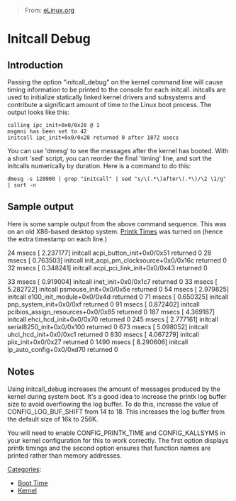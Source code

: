 > From: [eLinux.org](http://eLinux.org/Initcall_Debug "http://eLinux.org/Initcall_Debug")


# Initcall Debug



## Introduction

Passing the option "initcall\_debug" on the kernel command line will
cause timing information to be printed to the console for each initcall.
initcalls are used to initialize statically linked kernel drivers and
subsystems and contribute a significant amount of time to the Linux boot
process. The output looks like this:

    calling ipc_init+0x0/0x28 @ 1
    msgmni has been set to 42
    initcall ipc_init+0x0/0x28 returned 0 after 1872 usecs

You can use 'dmesg' to see the messages after the kernel has booted.
With a short 'sed' script, you can reorder the final 'timing' line, and
sort the initcalls numerically by duration. Here is a command to do
this:

    dmesg -s 128000 | grep "initcall" | sed "s/\(.*\)after\(.*\)/\2 \1/g" | sort -n

## Sample output

Here is some sample output from the above command sequence. This was on
an old X86-based desktop system. [Printk
Times](http://eLinux.org/Printk_Times "Printk Times") was turned on (hence the extra
timestamp on each line.)

24 msecs [ 2.237177] initcall acpi\_button\_init+0x0/0x51 returned 0
28 msecs [ 0.763503] initcall init\_acpi\_pm\_clocksource+0x0/0x16c
returned 0
32 msecs [ 0.348241] initcall acpi\_pci\_link\_init+0x0/0x43 returned 0

33 msecs [ 0.919004] initcall inet\_init+0x0/0x1c7 returned 0
33 msecs [ 5.282722] initcall psmouse\_init+0x0/0x5e returned 0
54 msecs [ 2.979825] initcall e100\_init\_module+0x0/0x4d returned 0
71 msecs [ 0.650325] initcall pnp\_system\_init+0x0/0xf returned 0
91 msecs [ 0.872402] initcall pcibios\_assign\_resources+0x0/0x85
returned 0
187 msecs [ 4.369187] initcall ehci\_hcd\_init+0x0/0x70 returned 0
245 msecs [ 2.777161] initcall serial8250\_init+0x0/0x100 returned 0
673 msecs [ 5.098052] initcall uhci\_hcd\_init+0x0/0xc1 returned 0
830 msecs [ 4.067279] initcall piix\_init+0x0/0x27 returned 0
1490 msecs [ 8.290606] initcall ip\_auto\_config+0x0/0xd70 returned 0

## Notes

Using initcall\_debug increases the amount of messages produced by the
kernel during system boot. It's a good idea to increase the printk log
buffer size to avoid overflowing the log buffer. To do this, increase
the value of CONFIG\_LOG\_BUF\_SHIFT from 14 to 18. This increases the
log buffer from the default size of 16k to 256K.

You will need to enable CONFIG\_PRINTK\_TIME and CONFIG\_KALLSYMS in
your kernel configuration for this to work correctly. The first option
displays printk timings and the second option ensures that function
names are printed rather than memory addresses.


[Categories](http://eLinux.org/Special:Categories "Special:Categories"):

-   [Boot Time](http://eLinux.org/Category:Boot_Time "Category:Boot Time")
-   [Kernel](http://eLinux.org/Category:Kernel "Category:Kernel")

